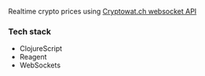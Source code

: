 Realtime crypto prices using [Cryptowat.ch websocket API](https://cryptowat.ch/docs/websocket-api)

### Tech stack

- ClojureScript
- Reagent
- WebSockets
